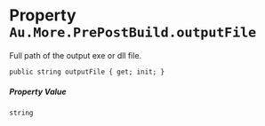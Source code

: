 # Property `Au.More.PrePostBuild.outputFile`

Full path of the output exe or dll file.

```
public string outputFile { get; init; }
```

##### Property Value

`string`